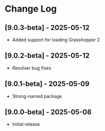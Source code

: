 # Change Log

## [9.0.3-beta] - 2025-05-12
- Added support for loading Grasshopper 2

## [9.0.2-beta] - 2025-05-12
- Resolver bug fixes

## [9.0.1-beta] - 2025-05-09
- Strong-named package

## [9.0.0-beta] - 2025-05-08
- Initial release
